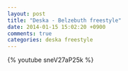 ```yaml
---
layout: post
title: "Deska - Belzebuth freestyle"
date: 2014-01-15 15:02:20 +0900
comments: true
categories: deska freestyle
---
```


{% youtube sneV27aP25k %}

